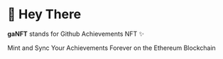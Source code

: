 # 👋 Hey There

**gaNFT** stands for Github Achievements NFT ✨

Mint and Sync Your Achievements Forever on the Ethereum Blockchain
